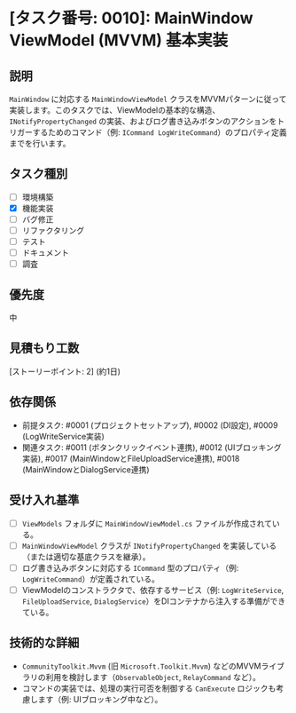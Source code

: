 # [タスク番号: 0010]: MainWindow ViewModel (MVVM) 基本実装

## 説明

`MainWindow` に対応する `MainWindowViewModel` クラスをMVVMパターンに従って実装します。このタスクでは、ViewModelの基本的な構造、`INotifyPropertyChanged` の実装、およびログ書き込みボタンのアクションをトリガーするためのコマンド（例: `ICommand LogWriteCommand`）のプロパティ定義までを行います。

## タスク種別

- [ ] 環境構築
- [x] 機能実装
- [ ] バグ修正
- [ ] リファクタリング
- [ ] テスト
- [ ] ドキュメント
- [ ] 調査

## 優先度

中

## 見積もり工数

[ストーリーポイント: 2] (約1日)

## 依存関係

- 前提タスク: #0001 (プロジェクトセットアップ), #0002 (DI設定), #0009 (LogWriteService実装)
- 関連タスク: #0011 (ボタンクリックイベント連携), #0012 (UIブロッキング実装), #0017 (MainWindowとFileUploadService連携), #0018 (MainWindowとDialogService連携)

## 受け入れ基準

- [ ] `ViewModels` フォルダに `MainWindowViewModel.cs` ファイルが作成されている。
- [ ] `MainWindowViewModel` クラスが `INotifyPropertyChanged` を実装している（または適切な基底クラスを継承）。
- [ ] ログ書き込みボタンに対応する `ICommand` 型のプロパティ（例: `LogWriteCommand`）が定義されている。
- [ ] ViewModelのコンストラクタで、依存するサービス（例: `LogWriteService`, `FileUploadService`, `DialogService`）をDIコンテナから注入する準備ができている。

## 技術的な詳細

- `CommunityToolkit.Mvvm` (旧 `Microsoft.Toolkit.Mvvm`) などのMVVMライブラリの利用を検討します（`ObservableObject`, `RelayCommand` など）。
- コマンドの実装では、処理の実行可否を制御する `CanExecute` ロジックも考慮します（例: UIブロッキング中など）。
